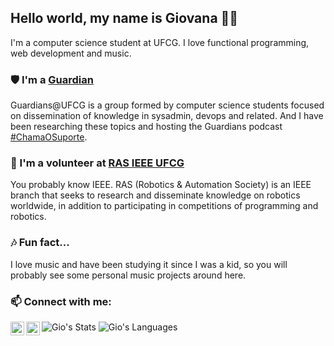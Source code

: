 ## Hello world, my name is Giovana 👋🏼

I'm a computer science student at UFCG. I love functional programming, web development and music.

### 🛡️ I'm a [Guardian](https://github.com/Guardians-DSC)
Guardians@UFCG is a group formed by computer science students focused on dissemination of knowledge in sysadmin, devops and related.
And I have been researching these topics and hosting the Guardians podcast [#ChamaOSuporte](https://anchor.fm/chamaosuporte).
 
### 🦾 I'm a volunteer at [RAS IEEE UFCG](https://github.com/ras-ufcg)
You probably know IEEE. RAS (Robotics & Automation Society) is an IEEE branch that seeks to research and disseminate knowledge on robotics worldwide, in addition to participating in competitions of programming and robotics.

### 🎶 Fun fact...
I love music and have been studying it since I was a kid, so you will probably see some personal music projects around here.

### 📫 Connect with me:

[<img align="left" alt="codeSTACKr | LinkedIn" width="22px" src="https://cdn.jsdelivr.net/npm/simple-icons@v3/icons/linkedin.svg" />][linkedin]
[<img align="left" alt="codeSTACKr | Twitter" width="22px" src="https://cdn.jsdelivr.net/npm/simple-icons@3.11.0/icons/twitter.svg" />][Twitter]

[linkedin]: https://www.linkedin.com/in/giovana-oliveira-9a5b08116/
[twitter]: https://twitter.com/giovana_bo

![Gio's Stats](https://github-readme-stats.vercel.app/api?username=giovanabritooliveira&show_icons=true&)
![Gio's Languages](https://github-readme-stats.vercel.app/api/top-langs/?username=giovanabritooliveira&show_icons=true&layout=compact)
